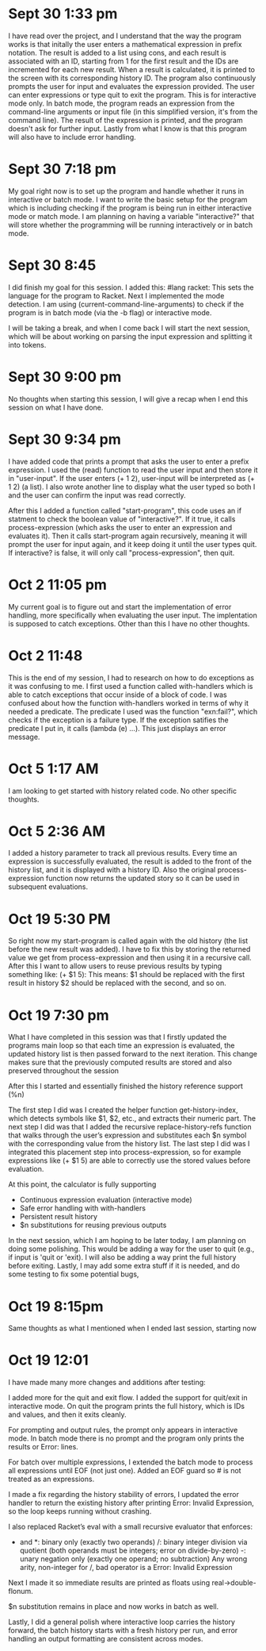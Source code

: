 # Sept 30 1:33 pm

I have read over the project, and I understand that the way the program works is that initally the user enters a mathematical expression in prefix notation. The result is added to a list using cons, and each result is associated with an ID, starting from 1 for the first result and the IDs are incremented for each new result. When a result is calculated, it is printed to the screen with its corresponding history ID.
The program also continuously prompts the user for input and evaluates the expression provided. The user can enter expressions or type quit to exit the program. This is for interactive mode only. In batch mode, the program reads an expression from the command-line arguments or input file (in this simplified version, it's from the command line). The result of the expression is printed, and the program doesn't ask for further input. Lastly from what I know is that this program will also have to include error handling.

# Sept 30 7:18 pm

My goal right now is to set up the program and handle whether it runs in interactive or batch mode. I want to write the basic setup for the program which is including checking if the program is being run in either interactive mode or match mode. I am planning on having a variable "interactive?" that will store whether the programming will be running interactively or in batch mode.

# Sept 30 8:45

I did finish my goal for this session. I added this: #lang racket: This sets the language for the program to Racket. Next I implemented the mode detection. I am using (current-command-line-arguments) to check if the program is in batch mode (via the -b flag) or interactive mode.

I will be taking a break, and when I come back I will start the next session, which will be about working on parsing the input expression and splitting it into tokens.

# Sept 30 9:00 pm

No thoughts when starting this session, I will give a recap when I end this session on what I have done.

# Sept 30 9:34 pm

I have added code that prints a prompt that asks the user to enter a prefix expression. I used the (read) function to read the user input and then store it in "user-input". If the user enters (+ 1 2), user-input will be interpreted as (+ 1 2) (a list). I also wrote another line to display what the user typed so both I and the user can confirm the input was read correctly.

After this I added a function called "start-program", this code uses an if statment to check the boolean value of "interactive?". If it true, it calls process-expression (which asks the user to enter an expression and evaluates it). Then it calls start-program again recursively, meaning it will prompt the user for input again, and it keep doing it until the user types quit. If interactive? is false, it will only call "process-expression", then quit.

# Oct 2 11:05 pm

My current goal is to figure out and start the implementation of error handling, more specifically when evaluating the user input. The implentation is supposed to catch exceptions. Other than this I have no other thoughts.

# Oct 2 11:48

This is the end of my session, I had to research on how to do exceptions as it was confusing to me. I first used a function called with-handlers which is able to catch exceptions that occur inside of a block of code. I was confused about how the function with-handlers worked in terms of why it needed a predicate. The predicate I used was the function "exn:fail?", which checks if the exception is a failure type. If the exception satifies the predicate I put in, it calls (lambda (e) ...). This just displays an error message.

# Oct 5 1:17 AM

I am looking to get started with history related code. No other specific thoughts.

# Oct 5 2:36 AM

I added a history parameter to track all previous results. Every time an expression is successfully evaluated, the result is added to the front of the history list, and it is displayed with a history ID. Also the original process-expression function now returns the updated story so it can be used in subsequent evaluations.

# Oct 19 5:30 PM

So right now my start-program is called again with the old history (the list before the new result was added). I have to fix this by storing the returned value we get from process-expression and then using it in a recursive call. After this I want to allow users to reuse previous results by typing something like: (+ $1 5):
This means:
$1 should be replaced with the first result in history
$2 should be replaced with the second, and so on.

# Oct 19 7:30 pm

What I have completed in this session was that I firstly updated the programs main loop so that each time an expression is evaluated, the updated history list is then passed forward to the next iteration. This change makes sure that the previously computed results are stored and also preserved throughout the session

After this I started and essentially finished the history reference support (%n)

The first step I did was I created the helper function get-history-index, which detects symbols like $1, $2, etc., and extracts their numeric part.
The next step I did was that I added the recursive replace-history-refs function that walks through the user’s expression and substitutes each $n symbol with the corresponding value from the history list.
The last step I did was I integrated this placement step into process-expression, so for example expressions like (+ $1 5) are able to correctly use the stored values before evaluation.

At this point, the calculator is fully supporting

- Continuous expression evaluation (interactive mode)
- Safe error handling with with-handlers
- Persistent result history
- $n substitutions for reusing previous outputs

In the next session, which I am hoping to be later today, I am planning on doing some polishing. This would be adding a way for the user to quit (e.g., if input is 'quit or 'exit). I will also be adding a way print the full history before exiting. Lastly, I may add some extra stuff if it is needed, and do some testing to fix some potential bugs,

# Oct 19 8:15pm

Same thoughts as what I mentioned when I ended last session, starting now

# Oct 19 12:01

I have made many more changes and additions after testing:

I added more for the quit and exit flow. I added the support for quit/exit in interactive mode. On quit the program prints the full history, which is IDs and values, and then it exits cleanly.

For prompting and output rules, the prompt only appears in interactive mode. In batch mode there is no prompt and the program only prints the results or Error: lines.

For batch over multiple expressions, I extended the batch mode to process all expressions until EOF (not just one). Added an EOF guard so #<eof> is not treated as an expressions.

I made a fix regarding the history stability of errors, I updated the error handler to return the existing history after printing Error: Invalid Expression, so the loop keeps running without crashing.

I also replaced Racket’s eval with a small recursive evaluator that enforces:

- and \*: binary only (exactly two operands)
  /: binary integer division via quotient (both operands must be integers; error on divide-by-zero)
  -: unary negation only (exactly one operand; no subtraction)
  Any wrong arity, non-integer for /, bad operator is a Error: Invalid Expression

Next I made it so immediate results are printed as floats using real->double-flonum.

$n substitution remains in place and now works in batch as well.

Lastly, I did a general polish where interactive loop carries the history forward, the batch history starts with a fresh history per run, and error handling an output formatting are consistent across modes.
